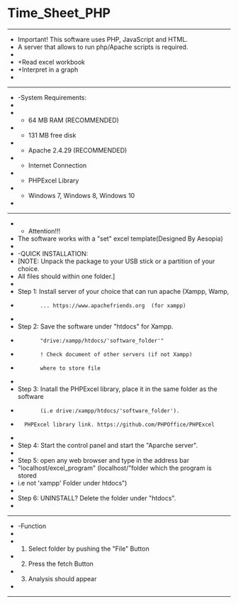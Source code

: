 # Time_Sheet_PHP
**********************************************************************************
* Important! This software uses PHP, JavaScript and  HTML. 
* A server that allows to run php/Apache scripts is required.
*
* +Read excel workbook
* +Interpret in a graph
*
**********************************************************************************
* -System Requirements:
*	
*	 + 64 MB RAM (RECOMMENDED)
*	 + 131 MB free disk 
*	 + Apache 2.4.29 (RECOMMENDED)
*	 + Internet Connection
*	 + PHPExcel Library 
*	 + Windows 7, Windows 8, Windows 10
*	
**********************************************************************************
* - Attention!!!
*	 The software works with a "set" excel template(Designed By Aesopia)
*
* -QUICK INSTALLATION:
*	 [NOTE: Unpack the package to your USB stick or a partition of your choice. 
*	 All files should within one folder.]
*	
*	 Step 1: Install server of your choice that can run apache (Xampp, Wamp, 
*			 ... https://www.apachefriends.org  (for xampp)
*	
*	 Step 2: Save the software under "htdocs" for Xampp. 
*			 "drive:/xampp/htdocs/'software_folder'"
*			 ! Check document of other servers (if not Xampp) 
*			 where to store file
*	 
*	 Step 3: Inatall the PHPExcel library, place it in the same folder as the software
*			 (i.e drive:/xampp/htdocs/'software_folder'). 
*       PHPExcel library link. https://github.com/PHPOffice/PHPExcel
*
*	 Step 4: Start the control panel and start the "Aparche server".
*
*	 Step 5: open any web browser and type in the address bar 
*	 "localhost/excel_program" (localhost/"folder which the program is stored
*	 i.e not 'xampp' Folder under htdocs")
*	
*	 Step 6: UNINSTALL? Delete the folder under "htdocs".
*	
**********************************************************************************
* -Function
* 
*	 1) Select folder by pushing the "File" Button
*	 2) Press the fetch Button
*	 3) Analysis should appear
*
**********************************************************************************
